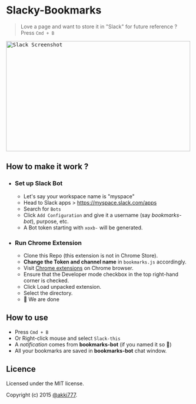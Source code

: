 # Slacky-Bookmarks
> Love a page and want to store it in "Slack" for future reference ?
Press `Cmd + B`

<kbd><img src="https://github.com/akki777/Slacky-Bookmarks/blob/master/screenshot_slack.png" alt="Slack Screenshot" height="300" width="500"/></kbd>

## How to make it work ?
- ### Set up Slack Bot
   - Let's say your workspace name is "myspace"
   - Head to Slack apps > https://myspace.slack.com/apps
   - Search for `Bots`
   - Click `Add Configuration` and give it a username (say _bookmarks-bot_), purpose, etc.
   - A Bot token starting with `xoxb-` will be generated.

- ### Run Chrome Extension
  - Clone this Repo (this extension is not in Chrome Store).
  - __Change the Token and channel name__ in `bookmarks.js` accordingly.
  - Visit [Chrome extensions](https://chrome://extensions) on Chrome browser.
  - Ensure that the Developer mode checkbox in the top right-hand corner is checked.
  - Click Load unpacked extension.
  - Select the directory.
  - :tada: We are done

## How to use
- Press `Cmd + B`
- Or Right-click mouse and select `Slack-this`
- A _notification_ comes from __bookmarks-bot__ (if you named it so :grimacing:)
- All your bookmarks are saved in __bookmarks-bot__ chat window.
 
## Licence
Licensed under the MIT license.

Copyright (c) 2015 [@akki777](http://github.com/akki777).

